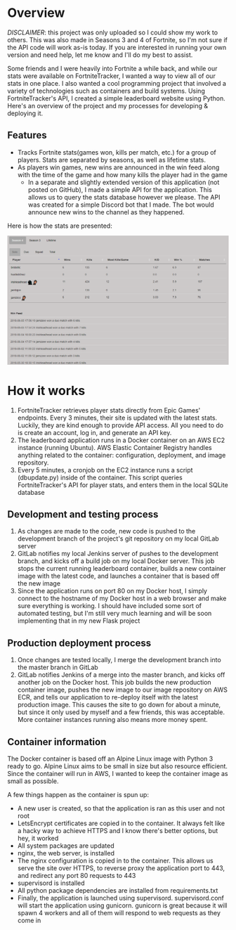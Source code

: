 # Overview

*DISCLAIMER*: this project was only uploaded so I could show my work to others. This was also made in Seasons 3 and 4 of Fortnite, so I'm not sure if the API code will work as-is today. If you are interested in running your own version and need help, let me know and I'll do my best to assist.

Some friends and I were heavily into Fortnite a while back, and while our stats were available on FortniteTracker, I wanted a way to view all of our stats in one place. I also wanted a cool programming project that involved a variety of technologies such as containers and build systems. Using FortniteTracker's API, I created a simple leaderboard website using Python. Here's an overview of the project and my processes for developing & deploying it.

## Features

* Tracks Fortnite stats(games won, kills per match, etc.) for a group of players. Stats are separated by seasons, as well as lifetime stats.
* As players win games, new wins are announced in the win feed along with the time of the game and how many kills the player had in the game
    * In a separate and slightly extended version of this application (not posted on GitHub), I made a simple API for the application. This allows us to query the stats database however we please. The API was created for a simple Discord bot that I made. The bot would announce new wins to the channel as they happened.

Here is how the stats are presented:

![Front Page](misc/leaderboard1_gh.png)

# How it works

1. FortniteTracker retrieves player stats directly from Epic Games' endpoints. Every 3 minutes, their site is updated with the latest stats. Luckily, they are kind enough to provide API access. All you need to do is create an account, log in, and generate an API key.
2. The leaderboard application runs in a Docker container on an AWS EC2 instance (running Ubuntu). AWS Elastic Container Registry handles anything related to the container: configuration, deployment, and image repository.
3. Every 5 minutes, a cronjob on the EC2 instance runs a script (dbupdate.py) inside of the container. This script queries FortniteTracker's API for player stats, and enters them in the local SQLite database

## Development and testing process

1. As changes are made to the code, new code is pushed to the development branch of the project's git repository on my local GitLab server
2. GitLab notifies my local Jenkins server of pushes to the development branch, and kicks off a build job on my local Docker server. This job stops the current running leaderboard container, builds a new container image with the latest code, and launches a container that is based off the new image
3. Since the application runs on port 80 on my Docker host, I simply connect to the hostname of my Docker host in a web browser and make sure everything is working. I should have included some sort of automated testing, but I'm still very much learning and will be soon implementing that in my new Flask project

## Production deployment process

1. Once changes are tested locally, I merge the development branch into the master branch in GitLab
2. GitLab notifies Jenkins of a merge into the master branch, and kicks off another job on the Docker host. This job builds the new production container image, pushes the new image to our image repository on AWS ECR, and tells our application to re-deploy itself with the latest production image. This causes the site to go down for about a minute, but since it only used by myself and a few friends, this was acceptable. More container instances running also means more money spent.

## Container information

The Docker container is based off an Alpine Linux image with Python 3 ready to go. Alpine Linux aims to be small in size but also resource efficient. Since the container will run in AWS, I wanted to keep the container image as small as possible.

A few things happen as the container is spun up:

* A new user is created, so that the application is ran as this user and not root
* LetsEncrypt certificates are copied in to the container. It always felt like a hacky way to achieve HTTPS and I know there's better options, but hey, it worked
* All system packages are updated
* nginx, the web server, is installed
* The nginx configuration is copied in to the container. This allows us serve the site over HTTPS, to reverse proxy the application port to 443, and redirect any port 80 requests to 443
* supervisord is installed
* All python package dependencies are installed from requirements.txt
* Finally, the application is launched using supervisord. supervisord.conf will start the application using gunicorn. gunicorn is great because it will spawn 4 workers and all of them will respond to web requests as they come in